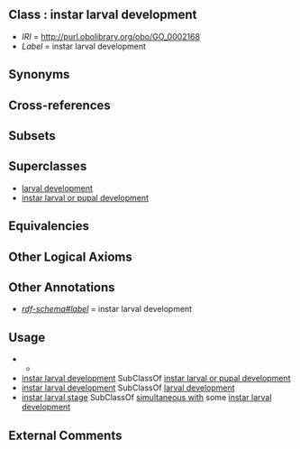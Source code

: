 
## Class : instar larval development

 * *IRI* = http://purl.obolibrary.org/obo/GO_0002168
 * *Label* = instar larval development

## Synonyms


## Cross-references


## Subsets


## Superclasses

 * [larval development](../../GO/64/GO_0002164.md)
 * [instar larval or pupal development](../../GO/65/GO_0002165.md)

## Equivalencies


## Other Logical Axioms


## Other Annotations

 * *[rdf-schema#label](../../el/rdf-schema#label.md)* = instar larval development

## Usage

 * -
 * [instar larval development](../../GO/68/GO_0002168.md) SubClassOf [instar larval or pupal development](../../GO/65/GO_0002165.md)
 * [instar larval development](../../GO/68/GO_0002168.md) SubClassOf [larval development](../../GO/64/GO_0002164.md)
 * [instar larval stage](../../UBERON/30/UBERON_0004730.md) SubClassOf [simultaneous with](../../RO/82/RO_0002082.md) some [instar larval development](../../GO/68/GO_0002168.md)

## External Comments

